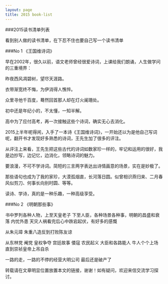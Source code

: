 ```yaml
---
layout: page
title: 2015 book-list
---
```


###2015读书清单列表

看到别人做的读书清单，在下忍不住也要自己写一个读书清单

###No 1 《王国维诗词》

早在2002年，很久以前，语文老师曾经很爱诗词，上课给我们朗诵，人生做学问的三重境界：

昨夜西风凋碧树，望尽天涯路。

衣带渐宽终不悔，为伊消得人憔悴。

众里寻他千百度，蓦然回首那人却在灯火阑珊处。

初中还是年纪小的，不太懂，一知半解。

高中为了应付高考，再一次接触这些个诗词，确实无心去消化。

2015上半年呢得闲，入手了一本诗《王国维诗词》，一开始还以为是他自己写词呢，翻开书才发现好多熟悉的诗词，王先生加了很多的评注。

从评注上来看，王先生把这些古代的诗词如数家珍一样的，牢记和运用的很好，我是边抄写，边记忆，边消化，领略诗词的魅力。

要浪漫，不可不学诗词。简短的三言两字表达出诗情画意的场景，实在是妙极了。

那些语句也成为了我的家珍，大漠孤烟直，长河落日圆。似曾相识燕归来、二月春风似剪刀、何事长向别时圆、等等。

读诗、学诗，真的是一种乐趣，一种高级享受。

###No 2 《明朝那些事》
 
 书中罗列各种人物，上至天皇老子 下至人臣，各种场景各种事，明朝的昌盛和衰落 内忧外患 天灾人祸看完后心中跌宕起伏，有好多的感慨
 
从朱元璋 朱重八造反到打败陈友谅 

从东林党 阉党 皇权争夺 宫廷故事 倭寇 农民起义 大臣和各路能人 牛人个个上场 直到崇祯皇帝上吊自杀

一路的走，一路的不停的经营大明公司 最后还是破产了

转载请在文章明显位置放置本文的链接，谢谢！如有疑问，欢迎来信交流学习探讨。

